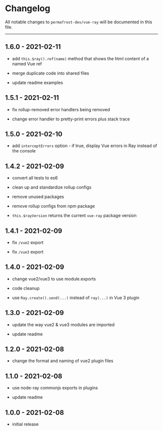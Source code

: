 # Changelog

All notable changes to `permafrost-dev/vue-ray` will be documented in this file.

---

## 1.6.0 - 2021-02-11

- add `this.$ray().ref(name)` method that shows the html content of a named Vue ref

- merge duplicate code into shared files

- update readme examples

## 1.5.1 - 2021-02-11

- fix rollup-removed error handlers being removed

- change error handler to pretty-print errors plus stack trace


## 1.5.0 - 2021-02-10

- add `interceptErrors` option - if true, display Vue errors in Ray instead of the console

## 1.4.2 - 2021-02-09

- convert all tests to es6

- clean up and standardize rollup configs

- remove unused packages

- remove rollup configs from npm package

- `this.$rayVersion` returns the current `vue-ray` package version

## 1.4.1 - 2021-02-09

- fix `/vue2` export

- fix `/vue3` export

## 1.4.0 - 2021-02-09

- change vue2/vue3 to use module.exports

- code cleanup

- use `Ray.create().send(...)` instead of `ray(...)` in Vue 3 plugin

## 1.3.0 - 2021-02-09

- update the way vue2 & vue3 modules are imported

- update readme

## 1.2.0 - 2021-02-08

- change the format and naming of vue2 plugin files

## 1.1.0 - 2021-02-08

- use node-ray commonjs exports in plugins

- update readme

## 1.0.0 - 2021-02-08

- initial release
